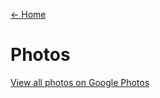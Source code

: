 [← Home](/)

# Photos

<script src="https://www.publicalbum.org/js/pa-embed-player.min.js" async></script>
<div class="pa-embed-player" style="width:100%; height:480px; display:none;"
  data-link="https://photos.app.goo.gl/5LnAvNgDnfA3hqiF7"
  data-title="2018 Pyro Paddlers"
  data-descrition="3 new photos · Album by Feihong Hsu">
  <!-- 3 images -->
  <img data-src="https://lh3.googleusercontent.com/ZfP6atwSQUsl7eKIyrugv5Itw3-CQ8-egD7iGOt7y1IoneUyM9coMVh4hOcUkYmTY9T8u22cYEhafi7b-lbLYEzpodfBpV3ZFsAuMDfTsSVWulS-Z-IdDR7291cUnL5t9hkUtszdcA=w1920-h1080" src="" alt=""
    data-srcset="https://lh3.googleusercontent.com/ZfP6atwSQUsl7eKIyrugv5Itw3-CQ8-egD7iGOt7y1IoneUyM9coMVh4hOcUkYmTY9T8u22cYEhafi7b-lbLYEzpodfBpV3ZFsAuMDfTsSVWulS-Z-IdDR7291cUnL5t9hkUtszdcA=w640-h360 0.5x" />
  <img data-src="https://lh3.googleusercontent.com/9E5jeNPecbHTr1q7SWNoFSwWZQRoQ6YV_x3sViiaeEaAQXGRND6Nw7R_jHC0X74eRDQxL8Uu_aQ2SfXTi-PfWJOHVQPpmaXcaJjDYt-OIgJJHl-kA14qN5uFIaxxx6AY6YtnN_Y2rQ=w1920-h1080" src="" alt=""
    data-srcset="https://lh3.googleusercontent.com/9E5jeNPecbHTr1q7SWNoFSwWZQRoQ6YV_x3sViiaeEaAQXGRND6Nw7R_jHC0X74eRDQxL8Uu_aQ2SfXTi-PfWJOHVQPpmaXcaJjDYt-OIgJJHl-kA14qN5uFIaxxx6AY6YtnN_Y2rQ=w640-h360 0.5x" />
  <img data-src="https://lh3.googleusercontent.com/4lNEFpZcVFpzs2Jrn90nTigqyoQCYJ4cqGUE0k72fhW1CXrXSozg-_NawNF-iIsZrbDpe0QlcH1GkWcPseaNnFH7BT2DTCQY8qChJcZQks9IOaEG-GWobzEJc9fRdkXROiRqNZPymg=w1920-h1080" src="" alt=""
    data-srcset="https://lh3.googleusercontent.com/4lNEFpZcVFpzs2Jrn90nTigqyoQCYJ4cqGUE0k72fhW1CXrXSozg-_NawNF-iIsZrbDpe0QlcH1GkWcPseaNnFH7BT2DTCQY8qChJcZQks9IOaEG-GWobzEJc9fRdkXROiRqNZPymg=w640-h360 0.5x" />
</div>

[View all photos on Google Photos](https://photos.app.goo.gl/5LnAvNgDnfA3hqiF7)
